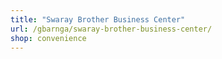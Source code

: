 ```yaml
---
title: "Swaray Brother Business Center"
url: /gbarnga/swaray-brother-business-center/
shop: convenience
---
```

